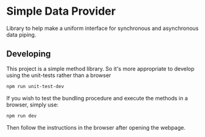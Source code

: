 # Simple Data Provider

Library to help make a uniform interface for synchronous and asynchronous data piping.

## Developing

This project is a simple method library. So it's more appropriate to develop using the unit-tests rather than a browser

```sh
npm run unit-test-dev
```

If you wish to test the bundling procedure and execute the methods in a browser, simply use:

```sh
npm run dev
```

Then follow the instructions in the browser after opening the webpage.
